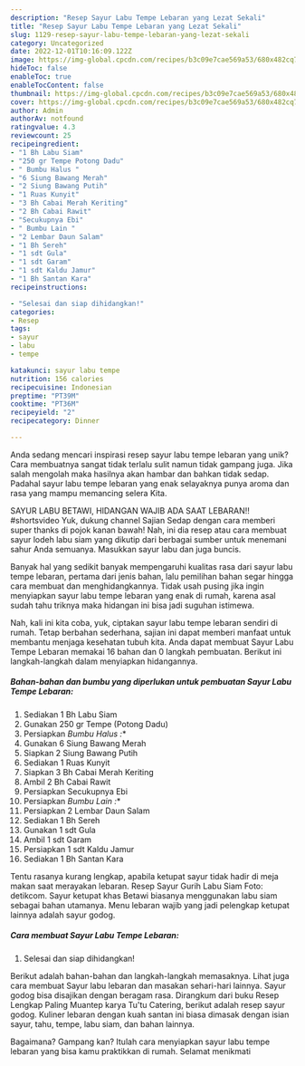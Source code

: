 ```yaml
---
description: "Resep Sayur Labu Tempe Lebaran yang Lezat Sekali"
title: "Resep Sayur Labu Tempe Lebaran yang Lezat Sekali"
slug: 1129-resep-sayur-labu-tempe-lebaran-yang-lezat-sekali
category: Uncategorized
date: 2022-12-01T10:16:09.122Z
image: https://img-global.cpcdn.com/recipes/b3c09e7cae569a53/680x482cq70/sayur-labu-tempe-lebaran-foto-resep-utama.jpg
hideToc: false
enableToc: true
enableTocContent: false
thumbnail: https://img-global.cpcdn.com/recipes/b3c09e7cae569a53/680x482cq70/sayur-labu-tempe-lebaran-foto-resep-utama.jpg
cover: https://img-global.cpcdn.com/recipes/b3c09e7cae569a53/680x482cq70/sayur-labu-tempe-lebaran-foto-resep-utama.jpg
author: Admin
authorAv: notfound
ratingvalue: 4.3
reviewcount: 25
recipeingredient:
- "1 Bh Labu Siam"
- "250 gr Tempe Potong Dadu"
- " Bumbu Halus "
- "6 Siung Bawang Merah"
- "2 Siung Bawang Putih"
- "1 Ruas Kunyit"
- "3 Bh Cabai Merah Keriting"
- "2 Bh Cabai Rawit"
- "Secukupnya Ebi"
- " Bumbu Lain "
- "2 Lembar Daun Salam"
- "1 Bh Sereh"
- "1 sdt Gula"
- "1 sdt Garam"
- "1 sdt Kaldu Jamur"
- "1 Bh Santan Kara"
recipeinstructions:

- "Selesai dan siap dihidangkan!"
categories:
- Resep
tags:
- sayur
- labu
- tempe

katakunci: sayur labu tempe 
nutrition: 156 calories
recipecuisine: Indonesian
preptime: "PT39M"
cooktime: "PT36M"
recipeyield: "2"
recipecategory: Dinner

---
```





Anda sedang mencari inspirasi resep sayur labu tempe lebaran yang unik? Cara membuatnya sangat tidak terlalu sulit namun tidak gampang juga. Jika salah mengolah maka hasilnya akan hambar dan bahkan tidak sedap. Padahal sayur labu tempe lebaran yang enak selayaknya punya aroma dan rasa yang mampu memancing selera Kita.





SAYUR LABU BETAWI, HIDANGAN WAJIB ADA SAAT LEBARAN!! #shortsvideo Yuk, dukung channel Sajian Sedap dengan cara memberi super thanks di pojok kanan bawah! Nah, ini dia resep atau cara membuat sayur lodeh labu siam yang dikutip dari berbagai sumber untuk menemani sahur Anda semuanya. Masukkan sayur labu dan juga buncis.

Banyak hal yang sedikit banyak mempengaruhi kualitas rasa dari sayur labu tempe lebaran, pertama dari jenis bahan, lalu pemilihan bahan segar hingga cara membuat dan menghidangkannya. Tidak usah pusing jika ingin menyiapkan sayur labu tempe lebaran yang enak di rumah, karena asal sudah tahu triknya maka hidangan ini bisa jadi suguhan istimewa.






Nah, kali ini kita coba, yuk, ciptakan sayur labu tempe lebaran sendiri di rumah. Tetap berbahan sederhana, sajian ini dapat memberi manfaat untuk membantu menjaga kesehatan tubuh kita. Anda dapat membuat Sayur Labu Tempe Lebaran memakai 16 bahan dan 0 langkah pembuatan. Berikut ini langkah-langkah dalam menyiapkan hidangannya.

<!--inarticleads1-->

##### Bahan-bahan dan bumbu yang diperlukan untuk pembuatan Sayur Labu Tempe Lebaran:

1. Sediakan 1 Bh Labu Siam
1. Gunakan 250 gr Tempe (Potong Dadu)
1. Persiapkan  *Bumbu Halus :**
1. Gunakan 6 Siung Bawang Merah
1. Siapkan 2 Siung Bawang Putih
1. Sediakan 1 Ruas Kunyit
1. Siapkan 3 Bh Cabai Merah Keriting
1. Ambil 2 Bh Cabai Rawit
1. Persiapkan Secukupnya Ebi
1. Persiapkan  *Bumbu Lain :**
1. Persiapkan 2 Lembar Daun Salam
1. Sediakan 1 Bh Sereh
1. Gunakan 1 sdt Gula
1. Ambil 1 sdt Garam
1. Persiapkan 1 sdt Kaldu Jamur
1. Sediakan 1 Bh Santan Kara


Tentu rasanya kurang lengkap, apabila ketupat sayur tidak hadir di meja makan saat merayakan lebaran. Resep Sayur Gurih Labu Siam Foto: detikcom. Sayur ketupat khas Betawi biasanya menggunakan labu siam sebagai bahan utamanya. Menu lebaran wajib yang jadi pelengkap ketupat lainnya adalah sayur godog. 

<!--inarticleads2-->

##### Cara membuat Sayur Labu Tempe Lebaran:


1. Selesai dan siap dihidangkan!

Berikut adalah bahan-bahan dan langkah-langkah memasaknya. Lihat juga cara membuat Sayur labu lebaran dan masakan sehari-hari lainnya. Sayur godog bisa disajikan dengan beragam rasa. Dirangkum dari buku Resep Lengkap Paling Muantep karya Tu&#39;tu Catering, berikut adalah resep sayur godog. Kuliner lebaran dengan kuah santan ini biasa dimasak dengan isian sayur, tahu, tempe, labu siam, dan bahan lainnya. 

Bagaimana? Gampang kan? Itulah cara menyiapkan sayur labu tempe lebaran yang bisa kamu praktikkan di rumah. Selamat menikmati
